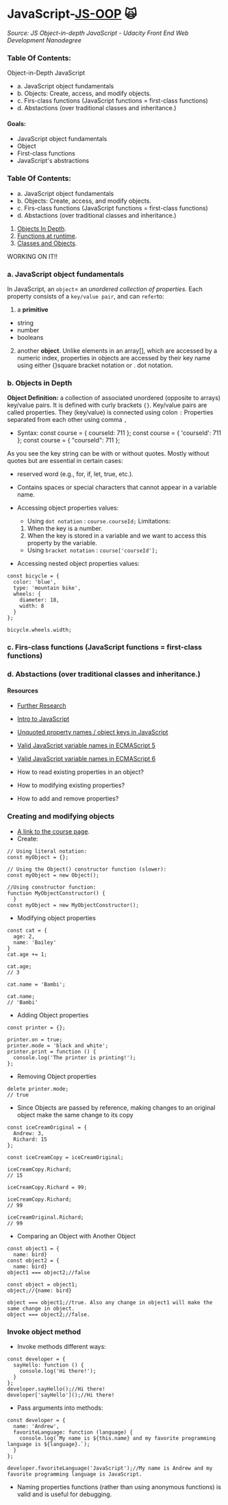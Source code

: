 # JavaScript-[JS-OOP](Object-in-depth) :scream_cat: 
_Source: JS Object-in-depth JavaScript - Udacity Front End Web Development Nanodegree_

### Table Of Contents:
Object-in-Depth JavaScript
- a. JavaScript object fundamentals
- b. Objects: Create, access, and modify objects.
- c. Firs-class functions (JavaScript functions = first-class functions)
- d. Abstactions (over traditional classes and inheritance.)
 
#### Goals:
- JavaScript object fundamentals
- Object 
- First-class functions
- JavaScript's abstractions 

### Table Of Contents:
- a. JavaScript object fundamentals
- b. Objects: Create, access, and modify objects.
- c. Firs-class functions (JavaScript functions = first-class functions)
- d. Abstactions (over traditional classes and inheritance.)

1. [Objects In Depth](#objects-in-depth).
2. [Functions at runtime](#functions-at-runtime).
3. [Classes and Objects](#classes-and-objects).


WORKING ON IT!!


### a. JavaScript object fundamentals
In JavaScript, an `object`= an _unordered collection of properties._ 
Each property consists of a `key/value pair`, and can `refer`to:
1) a __primitive__ 
- string
- number
- booleans

2) another __object__. 
Unlike elements in an array[], which are accessed by a numeric index, 
properties in objects are accessed by their key name using either {}square bracket notation or . dot notation.

### b. Objects in Depth
__Object Definition:__  a collection of associated unordered (opposite to arrays) key/value pairs. 
It is defined with curly brackets `{}`. 
Key/value pairs are called properties. 
They (key/value) is connected using colon `:` 
Properties separated from each other using comma `,` 

- Syntax: 
const course = { courseId: 711 }; 
const course = { 'courseId': 711 }; 
const course = { "courseId": 711 };

As you see the key string can be with or without quotes. 
Mostly without quotes but are essential in certain cases: 
- reserved word (e.g., for, if, let, true, etc.).
- Contains spaces or special characters that cannot appear in a variable name.
- Accessing object properties values:

  - Using `dot notation` : `course.courseId;`
  Limitations:
  1. When the key is a number.
  2. When the key is stored in a variable and we want to access this property by the variable.
  - Using `bracket notation` : `course['courseId'];`
  
- Accessing nested object properties values:

```
const bicycle = {
  color: 'blue',
  type: 'mountain bike',
  wheels: {
    diameter: 18,
    width: 8
  }
};

bicycle.wheels.width;
```

### c. Firs-class functions (JavaScript functions = first-class functions)
### d. Abstactions (over traditional classes and inheritance.)

#### Resources 
- [Further Research]()
- [Intro to JavaScript](https://eu.udacity.com/course/intro-to-javascript--ud803)
- [Unquoted property names / object keys in JavaScript](https://mathiasbynens.be/notes/javascript-properties)
- [Valid JavaScript variable names in ECMAScript 5](https://mathiasbynens.be/notes/javascript-identifiers)
- [Valid JavaScript variable names in ECMAScript 6](https://mathiasbynens.be/notes/javascript-identifiers-es6)


- How to read existing properties in an object? 
- How to modifying existing properties?
- How to add and remove properties?


### Creating and modifying objects
- [A link to the course page](https://classroom.udacity.com/nanodegrees/nd001/parts/4942f4d7-a48d-4794-9eb0-404b3ed3cfe1/modules/7e56389b-50d8-4e3a-84a0-eb3fd45456b2/lessons/504843ae-ba16-4573-a859-94da7a7d1dd4/concepts/2bbcfed5-e683-431b-ace2-b67c091400d2).
- Create: 
```
// Using literal notation:
const myObject = {};

// Using the Object() constructor function (slower):
const myObject = new Object();

//Using constructor function:
function MyObjectConstructor() {
  }
const myObject = new MyObjectConstructor();
```

- Modifying object properties
```
const cat = {
  age: 2,
  name: 'Bailey'
}
cat.age += 1;

cat.age;
// 3

cat.name = 'Bambi';

cat.name;
// 'Bambi'
```

- Adding Object properties
```
const printer = {};

printer.on = true;
printer.mode = 'black and white';
printer.print = function () {
  console.log('The printer is printing!');
};
```

- Removing Object properties
```
delete printer.mode;
// true
```

- Since Objects are passed by reference, making changes to an original object make the same change to its copy
```
const iceCreamOriginal = {
  Andrew: 3,
  Richard: 15
};

const iceCreamCopy = iceCreamOriginal;

iceCreamCopy.Richard;
// 15

iceCreamCopy.Richard = 99;

iceCreamCopy.Richard;
// 99

iceCreamOriginal.Richard;
// 99
```

- Comparing an Object with Another Object

```
const object1 = {
  name: bird}
const object2 = {
  name: bird}
object1 === object2;//false

const object = object1;
object;//{name: bird}

object === object1;//true. Also any change in object1 will make the same change in object.
object === object2;//false.
```
### Invoke object method
- Invoke methods different ways:
```
const developer = {
  sayHello: function () {
    console.log('Hi there!');
  }
};
developer.sayHello();//Hi there!
developer['sayHello']();//Hi there!
```
- Pass arguments into methods:

```
const developer = {
  name: 'Andrew',
  favoriteLanguage: function (language) {
    console.log(`My name is ${this.name} and my favorite programming language is ${language}.`);
  }
};

developer.favoriteLanguage('JavaScript');//My name is Andrew and my favorite programming language is JavaScript.
```
- Naming properties functions (rather than using anonymous functions) is valid and is useful for debugging.
